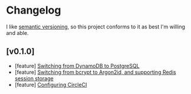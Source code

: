 # Changelog
I like [semantic versioning](https://semver.org/), so this project conforms to it as best I'm willing and able.

## [v0.1.0]
* [feature] [Switching from DynamoDB to PostgreSQL](https://github.com/Ubunfu/page-flipper/pull/2)
* [feature] [Switching from bcrypt to Argon2id, and supporting Redis session storage](https://github.com/Ubunfu/page-flipper/pull/3)
* [feature] [Configuring CircleCI](ttps://github.com/Ubunfu/page-flipper/pull/4)